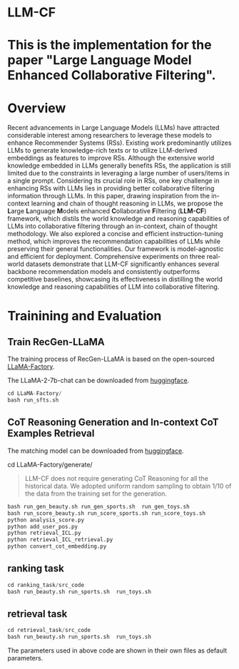 
# LLM-CF
# This is the implementation for the paper "Large Language Model Enhanced Collaborative Filtering".

# Overview
Recent advancements in Large Language Models (LLMs) have attracted considerable interest among researchers to leverage these models to enhance Recommender Systems (RSs).  Existing work predominantly utilizes LLMs to generate knowledge-rich texts or to utilize LLM-derived embeddings as features to improve RSs. Although the extensive world knowledge embedded in LLMs generally benefits RSs, the application is still limited due to the constraints in leveraging a large number of users/items in a single prompt. Considering its crucial role in RSs, one key challenge in enhancing RSs with LLMs lies in providing better collaborative filtering information through LLMs. In this paper, drawing inspiration from the in-context learning and chain of thought reasoning in LLMs, we propose the **L**arge **L**anguage **M**odels enhanced **C**ollaborative **F**iltering (**LLM-CF**) framework, which distils the world knowledge and reasoning capabilities of LLMs into collaborative filtering through an in-context, chain of thought methodology. We also explored a concise and efficient instruction-tuning method, which improves the recommendation capabilities of LLMs while preserving their general functionalities. Our framework is model-agnostic and efficient for deployment. Comprehensive experiments on three real-world datasets demonstrate that LLM-CF significantly enhances several backbone recommendation models and consistently outperforms competitive baselines, showcasing its effectiveness in distilling the world knowledge and reasoning capabilities of LLM into collaborative filtering.

# Trainining and Evaluation

## Train RecGen-LLaMA
The training process of RecGen-LLaMA is based on the open-sourced [LLaMA-Factory](https://github.com/hiyouga/LLaMA-Factory/tree/main).

The LLaMA-2-7b-chat can be downloaded from [huggingface](https://huggingface.co/meta-llama/Llama-2-7b-chat-hf).


```python
cd LLaMA-Factory/
bash run_sfts.sh
```

## CoT Reasoning Generation and In-context CoT Examples Retrieval

The matching model can be downloaded from [huggingface](https://huggingface.co/BAAI/bge-large-en-v1.5).

cd LLaMA-Factory/generate/

> LLM-CF does not require generating CoT Reasoning for all the historical data. We adopted uniform random sampling to obtain 1/10 of the data from the training set for the generation.

```python
bash run_gen_beauty.sh run_gen_sports.sh  run_gen_toys.sh 
bash run_score_beauty.sh run_score_sports.sh run_score_toys.sh
python analysis_score.py
python add_user_pos.py
python retrieval_ICL.py
python retrieval_ICL_retrieval.py
python convert_cot_embedding.py
```


## ranking task

```python
cd ranking_task/src_code
bash run_beauty.sh run_sports.sh  run_toys.sh 
```

## retrieval task

```python
cd retrieval_task/src_code
bash run_beauty.sh run_sports.sh  run_toys.sh 
```

The parameters used in above code are shown in their own files as default parameters.
